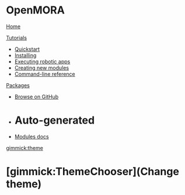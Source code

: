 # OpenMORA

[Home](index.md)

[Tutorials]()

  * [Quickstart](tutorial-quickstart.md)
  * [Installing](tutorial-install.md)
  * [Executing robotic apps](tutorial-execute-demo-app.md)
  * [Creating new modules](tutorial-creating-module.md)
  * [Command-line reference](tutorial-openmora-commands.md)

[Packages]()

  * [Browse on GitHub](https://github.com/OpenMORA)
  * # Auto-generated
  * [Modules docs](mooxygen.md)

[gimmick:theme](flatly)

# [gimmick:ThemeChooser](Change theme)


